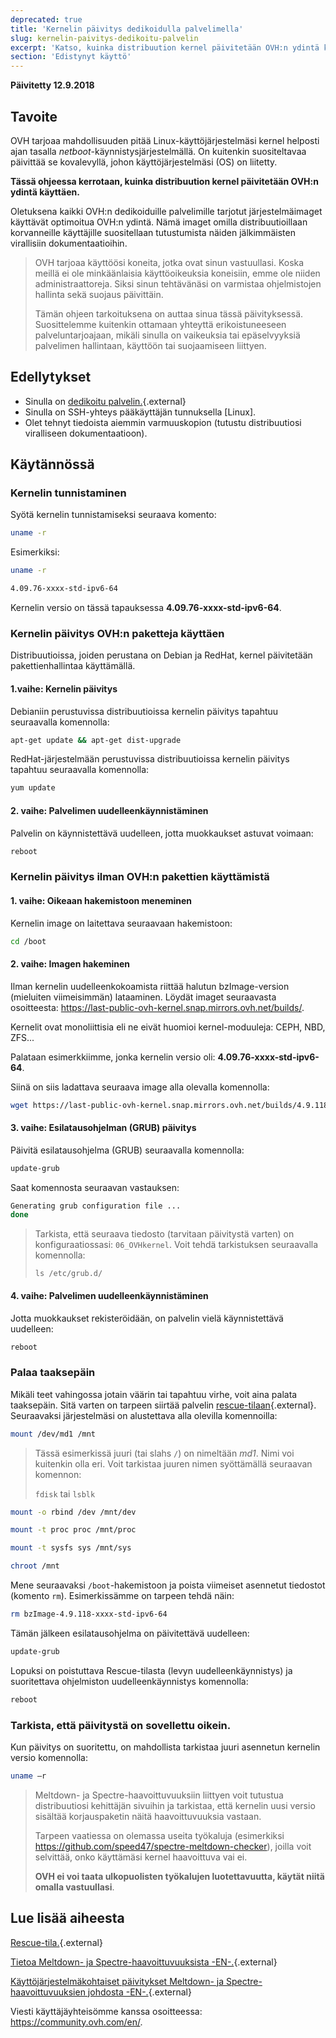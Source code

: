 ```yaml
---
deprecated: true
title: 'Kernelin päivitys dedikoidulla palvelimella'
slug: kernelin-paivitys-dedikoitu-palvelin
excerpt: 'Katso, kuinka distribuution kernel päivitetään OVH:n ydintä käyttämällä'
section: 'Edistynyt käyttö'
---
```


**Päivitetty 12.9.2018**

## Tavoite

OVH tarjoaa mahdollisuuden pitää Linux-käyttöjärjestelmäsi kernel helposti ajan tasalla *netboot*-käynnistysjärjestelmällä. On kuitenkin suositeltavaa päivittää se kovalevyllä, johon käyttöjärjestelmäsi (OS) on liitetty.

**Tässä ohjeessa kerrotaan, kuinka distribuution kernel päivitetään OVH:n ydintä käyttäen.**

Oletuksena kaikki OVH:n dedikoiduille palvelimille tarjotut järjestelmäimaget käyttävät optimoitua OVH:n ydintä.  Nämä imaget omilla distribuutioillaan korvanneille käyttäjille suositellaan tutustumista näiden jälkimmäisten virallisiin dokumentaatioihin.


> 
>
> OVH tarjoaa käyttöösi koneita, jotka ovat sinun vastuullasi. Koska meillä ei ole minkäänlaisia käyttöoikeuksia koneisiin, emme ole niiden administraattoreja. Siksi sinun tehtävänäsi on varmistaa ohjelmistojen hallinta sekä suojaus päivittäin.
> 
> Tämän ohjeen tarkoituksena on auttaa sinua tässä päivityksessä. Suosittelemme kuitenkin ottamaan yhteyttä erikoistuneeseen palveluntarjoajaan, mikäli sinulla on vaikeuksia tai epäselvyyksiä palvelimen hallintaan, käyttöön tai suojaamiseen liittyen.
>


## Edellytykset

- Sinulla on [dedikoitu palvelin.](https://www.ovh-hosting.fi/dedikoidut_palvelimet/){.external}
- Sinulla on SSH-yhteys pääkäyttäjän tunnuksella \[Linux].
- Olet tehnyt tiedoista aiemmin varmuuskopion (tutustu distribuutiosi viralliseen dokumentaatioon).


## Käytännössä

### Kernelin tunnistaminen

Syötä kernelin tunnistamiseksi seuraava komento:

```sh
uname -r
```

Esimerkiksi:

```sh
uname -r

4.09.76-xxxx-std-ipv6-64
```

Kernelin versio on tässä tapauksessa **4.09.76-xxxx-std-ipv6-64**.

### Kernelin päivitys OVH:n paketteja käyttäen

Distribuutioissa, joiden perustana on Debian ja RedHat, kernel päivitetään pakettienhallintaa käyttämällä.


#### 1.vaihe: Kernelin päivitys

Debianiin perustuvissa distribuutioissa kernelin päivitys tapahtuu seuraavalla komennolla:

```sh
apt-get update && apt-get dist-upgrade
```

RedHat-järjestelmään perustuvissa distribuutioissa kernelin päivitys tapahtuu seuraavalla komennolla:

```sh
yum update
```

#### 2\. vaihe: Palvelimen uudelleenkäynnistäminen

Palvelin on käynnistettävä uudelleen, jotta muokkaukset astuvat voimaan:

```sh
reboot
```


### Kernelin päivitys ilman OVH:n pakettien käyttämistä

#### 1\. vaihe: Oikeaan hakemistoon meneminen

Kernelin image on laitettava seuraavaan hakemistoon:

```sh
cd /boot
```

#### 2\. vaihe: Imagen hakeminen

Ilman kernelin uudelleenkokoamista riittää halutun bzImage-version (mieluiten viimeisimmän) lataaminen. Löydät imaget seuraavasta osoitteesta: <https://last-public-ovh-kernel.snap.mirrors.ovh.net/builds/>. 

Kernelit ovat monoliittisia eli ne eivät huomioi kernel-moduuleja: CEPH, NBD, ZFS...

Palataan esimerkkiimme, jonka kernelin versio oli: **4.09.76-xxxx-std-ipv6-64**.

Siinä on siis ladattava seuraava image alla olevalla komennolla:

```sh
wget https://last-public-ovh-kernel.snap.mirrors.ovh.net/builds/4.9.118/313405/bzImage/4.9.118-xxxx-std-ipv6-64/bzImage-4.9.118-xxxx-std-ipv6-64
```

#### 3\. vaihe: Esilatausohjelman (GRUB) päivitys

Päivitä esilatausohjelma (GRUB) seuraavalla komennolla:

```sh
update-grub
```

Saat komennosta seuraavan vastauksen:

```sh
Generating grub configuration file ...
done
```

> 
>
> Tarkista, että seuraava tiedosto (tarvitaan päivitystä varten) on konfiguraatiossasi: `06_OVHkernel`. Voit tehdä tarkistuksen seuraavalla komennolla:
>
> `ls /etc/grub.d/`
>

#### 4\. vaihe: Palvelimen uudelleenkäynnistäminen

Jotta muokkaukset rekisteröidään, on palvelin vielä käynnistettävä uudelleen:

```sh
reboot
```

### Palaa taaksepäin

Mikäli teet vahingossa jotain väärin tai tapahtuu virhe, voit aina palata taaksepäin. Sitä varten on tarpeen siirtää palvelin [rescue-tilaan](https://docs.ovh.com/fi/dedicated/){.external}. Seuraavaksi järjestelmäsi on alustettava alla olevilla komennoilla:

```sh
mount /dev/md1 /mnt
```

> 
>
> Tässä esimerkissä juuri (tai slahs `/`) on nimeltään *md1*. Nimi voi kuitenkin olla eri. Voit tarkistaa juuren nimen syöttämällä seuraavan komennon:
>
> `fdisk` tai `lsblk`
>

```sh
mount -o rbind /dev /mnt/dev
```

```sh
mount -t proc proc /mnt/proc
```

```sh
mount -t sysfs sys /mnt/sys
```

```sh
chroot /mnt
```

Mene seuraavaksi `/boot`-hakemistoon ja poista viimeiset asennetut tiedostot (komento `rm`). Esimerkissämme on tarpeen tehdä näin:

```sh
rm bzImage-4.9.118-xxxx-std-ipv6-64
```

Tämän jälkeen esilatausohjelma on päivitettävä uudelleen:

```sh
update-grub
```

Lopuksi on poistuttava Rescue-tilasta (levyn uudelleenkäynnistys) ja suoritettava ohjelmiston uudelleenkäynnistys komennolla:

```sh
reboot
```

### Tarkista, että päivitystä on sovellettu oikein.

Kun päivitys on suoritettu, on mahdollista tarkistaa juuri asennetun kernelin versio komennolla:

```sh
uname –r
```

> 
>
> Meltdown- ja Spectre-haavoittuvuuksiin liittyen voit tutustua distribuutiosi kehittäjän sivuihin ja tarkistaa, että kernelin uusi versio sisältää korjauspaketin näitä haavoittuvuuksia vastaan.
>
> Tarpeen vaatiessa on olemassa useita työkaluja (esimerkiksi <https://github.com/speed47/spectre-meltdown-checker>), joilla voit selvittää, onko käyttämäsi kernel haavoittuva vai ei.
>
> **OVH ei voi taata ulkopuolisten työkalujen luotettavuutta, käytät niitä omalla vastuullasi**.
>

## Lue lisää aiheesta

[Rescue-tila.](https://docs.ovh.com/fi/dedicated/ovh-rescue/){.external}

[Tietoa Meltdown- ja Spectre-haavoittuvuuksista -EN-.](https://docs.ovh.com/fr/dedicated/information-about-meltdown-spectre-vulnerability-fixes/){.external}

[Käyttöjärjestelmäkohtaiset päivitykset Meltdown- ja Spectre-haavoittuvuuksien johdosta -EN-.](https://docs.ovh.com/fr/dedicated/meltdown-spectre-kernel-update-per-operating-system/){.external}

Viesti käyttäjäyhteisömme kanssa osoitteessa: <https://community.ovh.com/en/>.